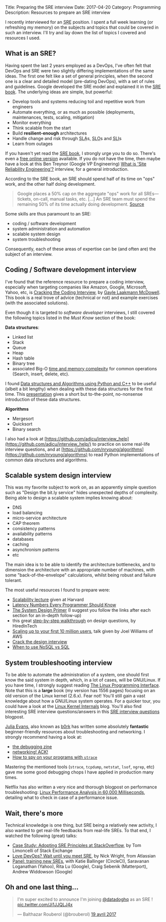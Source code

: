 Title: Preparing the SRE interview
Date: 2017-04-20
Category: Programming
Description: Resources to prepare an SRE interview

I recently interviewed for an <abbr title="Site Reliability Engineer">SRE</abbr> position. I spent a full week learning (or refreshing my memory) on the subjects and topics that could be covered in such an interview. I'll try and lay down the list of topics I covered and resources I used.

## What is an SRE?

Having spent the last 2 years employed as a DevOps, I've often felt that DevOps and SRE were two slightly differing implementations of the same ideas. The first one felt like a set of general principles, when the second one is a clear and detailed model (pre-dating DevOps), with a set of rules and guidelines. Google developed the SRE model and explained it in the [SRE book][srebook]. The underlying ideas are simple, but powerful:

* Develop tools and systems reducing toil and repetitive work from engineers
* Automate everything, or as much as possible (deployments, maintenances, tests, scaling, mitigation)
* Monitor everything
* Think scalable from the start
* Build **resilient-enough** architectures
* Handle change and risk through <abbr title="Service Level Agreement">SLA</abbr>s, <abbr title="Service Level Objective">SLO</abbr>s and <abbr title="Service Level Indicator">SLI</abbr>s
* Learn from outages

If you haven't yet read the [SRE book][srebook], I strongly urge you to do so. There's even a [free online version](https://landing.google.com/sre/book/index.html) available. If you do not have the time, then maybe have a look at this Ben Treynor (Google VP Engineering) [What is 'Site Reliability Engineering'?](https://landing.google.com/sre/interview/ben-treynor.html) interview, for a general introduction.

According to the SRE book, an SRE should spend half of its time on "ops" work, and the other half doing development.

>  Google places a 50% cap on the aggregate "ops" work for all SREs—tickets, on-call, manual tasks, etc. [...] An SRE team must spend the remaining 50% of its time actually doing development.
[Source](https://landing.google.com/sre/book/chapters/introduction.html)

Some skills are thus paramount to an SRE:

* coding / software development
* system administration and automation
* scalable system design
* system troubleshooting

Consequently, each of these areas of expertise can be (and often are) the subject of an interview.

## Coding / Software development interview

I've found that the reference resource to prepare a coding interview, especially when targeting companies like Amazon, Google, Microsoft, Yahoo, etc, is [Cracking the Coding Interview][ctci], by [Gayle Laakmann McDowell][ctci_by]. This book is a real trove of advice (technical or not) and example exercises (with the associated solutions).

Even though it is targeted to *software developer* interviews, I still covered the following topics listed in the *Must Know* section of the book:

**Data structures**:

* Linked list
* Stack
* Queue
* Heap
* Hash table
* Binary tree
* associated Big-O [time and memory complexity](http://bigocheatsheet.com/) for common operations (Search, insert, delete, etc).

I found [Data structures and Algorithms using Python and C++][dataalgo] to be useful (albeit a bit lengthy) when dealing with these data structures for the first time. This [presentation](http://www.columbia.edu/~jxz2101/#) gives a short but to-the-point, no-nonsense introduction of these data structures.

**Algorithms**

* Mergesort
* Quicksort
* Binary search

I also had a look at [https://github.com/adicu/interview_help](https://github.com/adicu/interview_help/) to practice on some real-life interview questions, and at [https://github.com/nryoung/algorithms](https://github.com/nryoung/algorithms) to read Python implementations of common data structures and algorithms.

## Scalable system design interview

This was my favorite subject to work on, as an apparently simple question such as "Design the bit.ly service" hides unexpected depths of complexity. Being able to design a scalable system implies knowing about:

* DNS
* load balancing
* micro-service architecture
* CAP theorem
* consistency patterns
* availability patterns
* databases
* caching
* asynchronism patterns
* etc

The main idea is to be able to identify the architecture bottlenecks, and to dimension the architecture with an appropriate number of machines, with some "back-of-the-envelope" calculations, whilst being robust and failure tolerant.

The most useful resources I found to prepare were:

* [Scalability lecture](https://www.youtube.com/watch?v=-W9F__D3oY4) given at Harvard
* [Latency Numbers Every Programmer Should Know](http://norvig.com/21-days.html#answers)
* [The System Design Primer](https://github.com/donnemartin/system-design-primer) (I suggest you follow the links after each section for an in-depth follow-up)
* this great [step-by-step walkthrough](https://www.hiredintech.com/classrooms/system-design/lesson/52) on design questions, by HiredInTech
* [Scaling up to your first 10 million users](https://www.youtube.com/watch?v=vg5onp8TU6Q), talk given by Joel Williams of AWS
* [Crack the design interview](http://www.puncsky.com/blog/2016/02/14/crack-the-system-design-interview/)
* [When to use NoSQL vs SQL](https://docs.microsoft.com/en-us/azure/architecture/guide/technology-choices/data-store-overview)


## System troubleshooting interview

To be able to automate the administration of a system, one should first know the said system in depth, which, in a lot of cases, will be GNU/Linux. If you have time, I strongly suggest reading [The Linux Programming Interface][tlpi]. Note that this is a **large** book (my version has 1556 pages) focusing on an old version of the Linux kernel (2.6.x). Fear not! You'll still gain a vast knowledge about how a GNU/Linux system operates. For a quicker tour, you could have a look at the [Linux Kernel Internals][linuxtour] blog. You'll also find interesting SRE interview questions/answers in this [SRE interview questions](https://syedali.net/engineer-interview-questions/) blogpost.

[Julia Evans](https://jvns.ca/), also known as [b0rk](https://twitter.com/b0rk) has written some absolutely **fantastic** beginner-friendly resources about troubleshooting and networking.
I strongly recommend having a look at:

* [the debugging zine](http://jvns.ca/debugging-zine.pdf)
* [networking! ACK!](https://jvns.ca/networking-zine.pdf)
* [How to spy on your programs with `strace`](http://jvns.ca/strace-zine-v2.pdf)

Mastering the mentioned tools (`strace`, `tcpdump`, `netstat`, `lsof`, `ngrep`, etc) gave me some good debugging chops I have applied in production many times.

Netflix has also written a very nice and thorough blogpost on performance troubleshooting: [Linux Performance Analysis in 60,000 Milliseconds](http://techblog.netflix.com/2015/11/linux-performance-analysis-in-60s.html), detailing what to check in case of a performance issue.

## Wait, there's more

Technical knowledge is one thing, but SRE being a relatively new activity, I also wanted to get real-life feedbacks from real-life SREs. To that end, I watched the following (great) talks:

* [Case Study: Adopting SRE Principles at StackOverflow](https://www.usenix.org/conference/srecon15/program/presentation/limoncelli), by Tom Limoncelli of Stack Exchange
* [Love DevOps? Wait until you meet SRE](https://www.youtube.com/watch?v=fsTpRx8Pt-k), by Nick Wright, from Atlassian
* [Panel: training new SREs](https://www.usenix.org/conference/srecon17americas/program/presentation/training-new-sres), with Katie Ballinger (CircleCI), Saravanan Loganathan (Yahoo), Rita Lu (Google), Craig Sebenik (Matterport), Andrew Widdowson (Google)

## Oh and one last thing...

<blockquote class="twitter-tweet" data-lang="fr"><p lang="en" dir="ltr">I&#39;m super excited to announce I&#39;m joining <a href="https://twitter.com/datadoghq">@datadoghq</a> as an SRE ! <a href="https://t.co/Ji1JJQLJ4x">pic.twitter.com/Ji1JJQLJ4x</a></p>&mdash; Balthazar Rouberol (@brouberol) <a href="https://twitter.com/brouberol/status/854620051307196417">19 avril 2017</a></blockquote>
<script async src="https://platform.twitter.com/widgets.js" charset="utf-8"></script>

[srebook]: https://landing.google.com/sre/book.html
[ctci]: https://www.amazon.com/Cracking-Coding-Interview-Programming-Questions/dp/0984782850/ref=sr_1_1?ie=UTF8&qid=1492689425&sr=8-1&keywords=cracking+the+coding+interview
[ctci_by]: https://www.amazon.com/Gayle-Laakmann-McDowell/e/B004BI1ZUQ/ref=dp_byline_cont_book_1
[dataalgo]: https://www.amazon.com/Data-Structures-Algorithms-Using-Python/dp/1590282337
[tlpi]: https://www.amazon.com/Linux-Programming-Interface-System-Handbook/dp/1593272200/ref=sr_1_1?ie=UTF8&qid=1492692882&sr=8-1&keywords=linux+programming+interface
[linuxtour]: http://learnlinuxconcepts.blogspot.fr/2014/10/this-blog-is-to-help-those-students-and.html